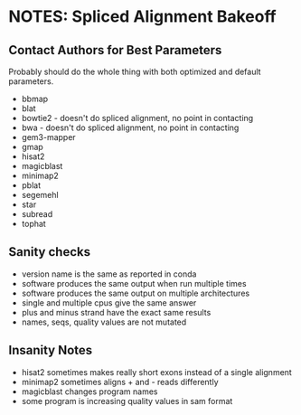 NOTES: Spliced Alignment Bakeoff
================================

## Contact Authors for Best Parameters ##

Probably should do the whole thing with both optimized and default parameters.

- bbmap
- blat
- bowtie2 - doesn't do spliced alignment, no point in contacting
- bwa - doesn't do spliced alignment, no point in contacting
- gem3-mapper
- gmap
- hisat2
- magicblast
- minimap2
- pblat
- segemehl
- star
- subread
- tophat

## Sanity checks ##

- version name is the same as reported in conda
- software produces the same output when run multiple times
- software produces the same output on multiple architectures
- single and multiple cpus give the same answer
- plus and minus strand have the exact same results
- names, seqs, quality values are not mutated

## Insanity Notes ##

- hisat2 sometimes makes really short exons instead of a single alignment
- minimap2 sometimes aligns + and - reads differently
- magicblast changes program names
- some program is increasing quality values in sam format
